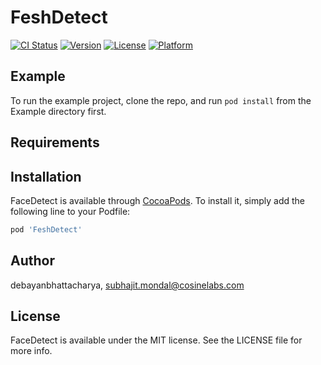 # FeshDetect

[![CI Status](https://img.shields.io/travis/debayanbhattacharya/FeshDetect.svg?style=flat)](https://travis-ci.org/debayanbhattacharya/FeshDetect)
[![Version](https://img.shields.io/cocoapods/v/FeshDetect.svg?style=flat)](https://cocoapods.org/pods/FeshDetect)
[![License](https://img.shields.io/cocoapods/l/FeshDetect.svg?style=flat)](https://cocoapods.org/pods/FeshDetect)
[![Platform](https://img.shields.io/cocoapods/p/FeshDetect.svg?style=flat)](https://cocoapods.org/pods/FeshDetect)

## Example

To run the example project, clone the repo, and run `pod install` from the Example directory first.

## Requirements

## Installation

FaceDetect is available through [CocoaPods](https://cocoapods.org). To install
it, simply add the following line to your Podfile:

```ruby
pod 'FeshDetect'
```

## Author

debayanbhattacharya, subhajit.mondal@cosinelabs.com

## License

FaceDetect is available under the MIT license. See the LICENSE file for more info.
